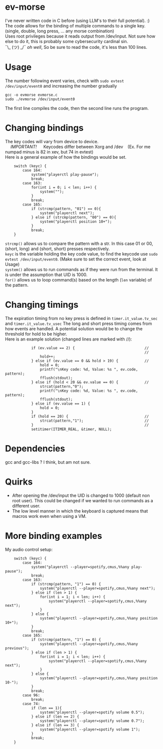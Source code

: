 # ev-morse
I've never written code in C before (using LLM's to their full potential). :) <br>
The code allows for the binding of multiple commands to a single key. (single, double, long press, ... any morse combination)<br>
Uses root privileges because it reads output from /dev/input. Not sure how else to do it, this is probably some cybersecurity cardinal sin. <br>
¯\\_ (ツ) _/¯ <i>oh well</i>, So be sure to read the code, it's less than 100 lines.

# Usage
The number following event varies, check with `sudo evtest /dev/input/event0` and increasing the number gradually
```
gcc -o evmorse evmorse.c
sudo ./evmorse /dev/input/event0
```
The first line compiles the code, then the second line runs the program.

# Changing bindings
The key codes will vary from device to device.<br>
&emsp; *IMPORTANT!* &emsp; Keycodes differ between Xorg and /dev &ensp; (Ex. For me numpad minus is 82 in xev, but 74 in evtest)<br>
Here is a general example of how the bindings would be set. <br>
```
    switch (keyc) {
        case 164:
            system("playerctl play-pause");
            break;
        case 163:
            for(int i = 0; i < len; i++) {
                system("");
            }
            break;
        case 165:
            if (strcmp(pattern, "01") == 0){
                system("playerctl next");
            } else if (strcmp(pattern, "00") == 0){
                system("playerctl position 10+");
            }
            break;
    }
```
`strcmp()` allows us to compare the pattern with a str. In this case 01 or 00, (short, long) and (short, short) presses respectively. <br>
`keyc` is the variable holding the key code value, to find the keycode use `sudo evtest /dev/input/event0`. (Make sure to set the correct event, look at Usage) <br>
`system()` allows us to run commands as if they were run from the terminal. It is under the assumption that UID is 1000. <br>
`for()` allows us to loop command(s) based on the length (`len` variable) of the pattern.

# Changing timings
The expiration timing from no key press is defined in `timer.it_value.tv_sec` and `timer.it_value.tv_usec`
The long and short press timing comes from how events are handled. A potential solution would be to change the threshold for hold to be higher. <br>
Here is an example solution (changed lines are marked with //):
```
            if (ev.value == 2) {                                //
                                                                //
                hold++;
            } else if (ev.value == 0 && hold > 19) {            //
                hold = 0;
                printf("\nKey code: %d, Value: %s ", ev.code, pattern);
                fflush(stdout);
            } else if (hold < 20 && ev.value == 0) {            //
                strcat(pattern,"0");
                printf("\nKey code: %d, Value: %s ", ev.code, pattern);
                fflush(stdout);
            } else if (ev.value == 1) {
                hold = 0;
            }
            if (hold == 20) {                                   //
                strcat(pattern,"1");                            //
            }                                                   //
            setitimer(ITIMER_REAL, &timer, NULL);
```
# Dependencies
gcc and gcc-libs ? I think, but am not sure.

# Quirks
- After opening the /dev/input the UID is changed to 1000 (default non root user). This could be changed if we wanted to run commands as a different user.
- The low level manner in which the keyboard is captured means that macros work even when using a VM.

# More binding examples
My audio control setup:
```
    switch (keyc) {
        case 164:
            system("playerctl --player=spotify,cmus,%%any play-pause");
            break;
        case 163:
            if (strcmp(pattern, "1") == 0) {
                system("playerctl --player=spotify,cmus,%%any next");
            } else if (len > 1) {
                for(int i = 1; i < len; i++) {
                    system("playerctl --player=spotify,cmus,%%any next");
                } 
            } else {
                system("playerctl --player=spotify,cmus,%%any position 10+");
            }
            break;
        case 165:
            if (strcmp(pattern, "1") == 0) {
                system("playerctl --player=spotify,cmus,%%any previous");
            } else if (len > 1) {
                for(int i = 1; i < len; i++) {
                    system("playerctl --player=spotify,cmus,%%any next");
                } 
            } else {
                system("playerctl --player=spotify,cmus,%%any position 10-");
            }
            break;
        case 96:
            break;
        case 74:
            if (len == 1){
                system("playerctl --player=spotify volume 0.5");
            } else if (len == 2) {
                system("playerctl --player=spotify volume 0.7");
            } else if (len == 3) {
                system("playerctl --player=spotify volume 1");
            }
            break;
    }
```
